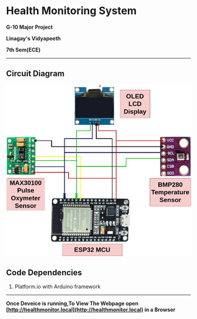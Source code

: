 # Health Monitoring System
**G-10 Major Project**

**Linagay's Vidyapeeth**

**7th Sem(ECE)**

---

## Circuit Diagram
![alt-text](https://github.com/d-ranjan/Health-Monitornig-System/blob/ca25941e20189f5a3c51fcfadc8fc4a2f36aac7f/circuit_diagram.jpg)

## Code Dependencies
1. Platform.io with Arduino framework

---
**Once Deveice is running,To View The  Webpage open [http://healthmonitor.local](http://healthmonitor.local) in a Browser**